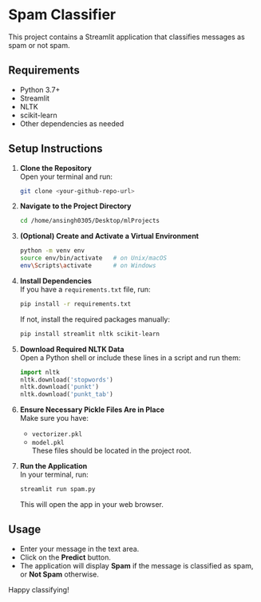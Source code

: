 # Spam Classifier

This project contains a Streamlit application that classifies messages as spam or not spam.

## Requirements

- Python 3.7+
- Streamlit
- NLTK
- scikit-learn
- Other dependencies as needed

## Setup Instructions

1. **Clone the Repository**  
   Open your terminal and run:
   ```bash
   git clone <your-github-repo-url>
   ```

2. **Navigate to the Project Directory**  
   ```bash
   cd /home/ansingh0305/Desktop/mlProjects
   ```

3. **(Optional) Create and Activate a Virtual Environment**  
   ```bash
   python -m venv env
   source env/bin/activate   # on Unix/macOS
   env\Scripts\activate      # on Windows
   ```

4. **Install Dependencies**  
   If you have a `requirements.txt` file, run:
   ```bash
   pip install -r requirements.txt
   ```
   If not, install the required packages manually:
   ```bash
   pip install streamlit nltk scikit-learn
   ```

5. **Download Required NLTK Data**  
   Open a Python shell or include these lines in a script and run them:
   ```python
   import nltk
   nltk.download('stopwords')
   nltk.download('punkt')
   nltk.download('punkt_tab')
   ```

6. **Ensure Necessary Pickle Files Are in Place**  
   Make sure you have:
   - `vectorizer.pkl`
   - `model.pkl`  
   These files should be located in the project root.

7. **Run the Application**  
   In your terminal, run:
   ```bash
   streamlit run spam.py
   ```
   This will open the app in your web browser.

## Usage

- Enter your message in the text area.
- Click on the **Predict** button.
- The application will display **Spam** if the message is classified as spam, or **Not Spam** otherwise.

Happy classifying!
